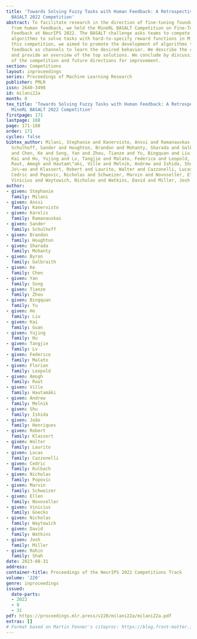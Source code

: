 ```yaml
---
title: 'Towards Solving Fuzzy Tasks with Human Feedback: A Retrospective of the MineRL
  BASALT 2022 Competition'
abstract: To facilitate research in the direction of fine-tuning foundation models
  from human feedback, we held the MineRL BASALT Competition on Fine-Tuning from Human
  Feedback at NeurIPS 2022. The BASALT challenge asks teams to compete to develop
  algorithms to solve tasks with hard-to-specify reward functions in Minecraft. Through
  this competition, we aimed to promote the development of algorithms that use human
  feedback as channels to learn the desired behavior. We describe the competition
  and provide an overview of the top solutions. We conclude by discussing the impact
  of the competition and future directions for improvement.
section: Competitions
layout: inproceedings
series: Proceedings of Machine Learning Research
publisher: PMLR
issn: 2640-3498
id: milani22a
month: 0
tex_title: 'Towards Solving Fuzzy Tasks with Human Feedback: A Retrospective of the
  MineRL BASALT 2022 Competition'
firstpage: 171
lastpage: 188
page: 171-188
order: 171
cycles: false
bibtex_author: Milani, Stephanie and Kanervisto, Anssi and Ramanauskas, Karolis and
  Schulhoff, Sander and Houghton, Brandon and Mohanty, Sharada and Galbraith, Byron
  and Chen, Ke and Song, Yan and Zhou, Tianze and Yu, Bingquan and Liu, He and Guan,
  Kai and Hu, Yujing and Lv, Tangjie and Malato, Federico and Leopold, Florian and
  Raut, Amogh and Hautam\"aki, Ville and Melnik, Andrew and Ishida, Shu and Henriques,
  Jo\~ao and Klassert, Robert and Laurito, Walter and Cazzonelli, Lucas and Kulbach,
  Cedric and Popovic, Nicholas and Schweizer, Marvin and Novoseller, Ellen and Goecks,
  Vinicius and Waytowich, Nicholas and Watkins, David and Miller, Josh and Shah, Rohin
author:
- given: Stephanie
  family: Milani
- given: Anssi
  family: Kanervisto
- given: Karolis
  family: Ramanauskas
- given: Sander
  family: Schulhoff
- given: Brandon
  family: Houghton
- given: Sharada
  family: Mohanty
- given: Byron
  family: Galbraith
- given: Ke
  family: Chen
- given: Yan
  family: Song
- given: Tianze
  family: Zhou
- given: Bingquan
  family: Yu
- given: He
  family: Liu
- given: Kai
  family: Guan
- given: Yujing
  family: Hu
- given: Tangjie
  family: Lv
- given: Federico
  family: Malato
- given: Florian
  family: Leopold
- given: Amogh
  family: Raut
- given: Ville
  family: Hautamäki
- given: Andrew
  family: Melnik
- given: Shu
  family: Ishida
- given: João
  family: Henriques
- given: Robert
  family: Klassert
- given: Walter
  family: Laurito
- given: Lucas
  family: Cazzonelli
- given: Cedric
  family: Kulbach
- given: Nicholas
  family: Popovic
- given: Marvin
  family: Schweizer
- given: Ellen
  family: Novoseller
- given: Vinicius
  family: Goecks
- given: Nicholas
  family: Waytowich
- given: David
  family: Watkins
- given: Josh
  family: Miller
- given: Rohin
  family: Shah
date: 2023-08-31
address:
container-title: Proceedings of the NeurIPS 2022 Competitions Track
volume: '220'
genre: inproceedings
issued:
  date-parts:
  - 2022
  - 8
  - 31
pdf: https://proceedings.mlr.press/v220/milani22a/milani22a.pdf
extras: []
# Format based on Martin Fenner's citeproc: https://blog.front-matter.io/posts/citeproc-yaml-for-bibliographies/
---
```

